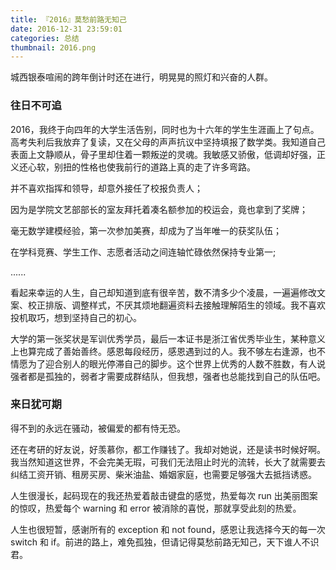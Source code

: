 ```yaml
---
title: 『2016』莫愁前路无知己
date: 2016-12-31 23:59:01
categories: 总结
thumbnail: 2016.png
---
```


城西银泰喧闹的跨年倒计时还在进行，明晃晃的照灯和兴奋的人群。

<!--more-->

### 往日不可追

2016，我终于向四年的大学生活告别，同时也为十六年的学生生涯画上了句点。高考失利后我放弃了复读，又在父母的声声抗议中坚持填报了数学类。我知道自己表面上文静顺从，骨子里却住着一颗叛逆的灵魂。我敏感又骄傲，低调却好强，正义还心软，别扭的性格也使我前行的道路上真的走了许多弯路。

并不喜欢指挥和领导，却意外接任了校报负责人；

因为是学院文艺部部长的室友拜托着凑名额参加的校运会，竟也拿到了奖牌；

毫无数学建模经验，第一次参加美赛，却成为了当年唯一的获奖队伍；

在学科竞赛、学生工作、志愿者活动之间连轴忙碌依然保持专业第一;

......

看起来幸运的人生，自己却知道到底有很辛苦，数不清多少个凌晨，一遍遍修改文案、校正排版、调整样式，不厌其烦地翻遍资料去接触理解陌生的领域。我不喜欢投机取巧，想到坚持自己的初心。

大学的第一张奖状是军训优秀学员，最后一本证书是浙江省优秀毕业生，某种意义上也算完成了善始善终。感恩每段经历，感恩遇到过的人。我不够左右逢源，也不情愿为了迎合别人的眼光停滞自己的脚步。这个世界上优秀的人数不胜数，有人说强者都是孤独的，弱者才需要成群结队，但我想，强者也总能找到自己的队伍吧。

### 来日犹可期

得不到的永远在骚动，被偏爱的都有恃无恐。

还在考研的好友说，好羡慕你，都工作赚钱了。我却对她说，还是读书时候好啊。我当然知道这世界，不会完美无瑕，可我们无法阻止时光的流转，长大了就需要去纠结工资开销、租房买房、柴米油盐、婚姻家庭，也需要足够强大去抵挡诱惑。

人生很漫长，起码现在的我还热爱着敲击键盘的感觉，热爱每次 run 出美丽图案的惊叹，热爱每个 warning 和 error 被消除的喜悦，那就享受此刻的热爱。

人生也很短暂，感谢所有的 exception 和 not found，感恩让我选择今天的每一次 switch 和 if。前进的路上，难免孤独，但请记得莫愁前路无知己，天下谁人不识君。
